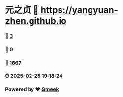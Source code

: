 # 元之贞 :link: https://yangyuan-zhen.github.io 
### :page_facing_up: [3](https://yangyuan-zhen.github.io/tag.html) 
### :speech_balloon: 0 
### :hibiscus: 1667 
### :alarm_clock: 2025-02-25 19:18:24 
### Powered by :heart: [Gmeek](https://github.com/Meekdai/Gmeek)
